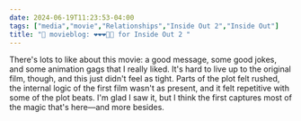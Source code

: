 ```yaml
---
date: 2024-06-19T11:23:53-04:00
tags: ["media","movie","Relationships","Inside Out 2","Inside Out"]
title: "🍿 movieblog: ❤️❤️❤️🖤🖤 for Inside Out 2 "
---
```

There's lots to like about this movie: a good message, some good jokes, and some animation gags that I really liked. It's hard to live up to the original film, though, and this just didn't feel as tight. Parts of the plot felt rushed, the internal logic of the first film wasn't as present, and it felt repetitive with some of the plot beats. I'm glad I saw it, but I think the first captures most of the magic that's here—and more besides.